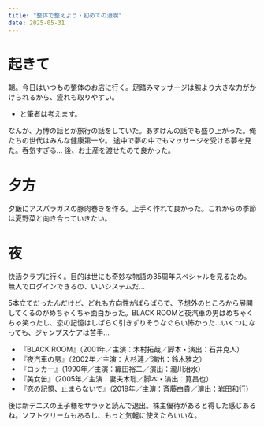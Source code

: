 ```yaml
---
title: "整体で整えよう・初めての漫喫"
date: 2025-05-31
---
```


# 起きて
朝。今日はいつもの整体のお店に行く。足踏みマッサージは腕より大きな力がかけられるから、疲れも取りやすい。
- と筆者は考えます。

なんか、万博の話とか旅行の話をしていた。あすけんの話でも盛り上がった。俺たちの世代はみんな健康第一や。
途中で夢の中でもマッサージを受ける夢を見た。呑気すぎる... 後、お土産を渡せたので良かった。

# 夕方
夕飯にアスパラガスの豚肉巻きを作る。上手く作れて良かった。これからの季節は夏野菜と向き合っていきたい。

# 夜
快活クラブに行く。目的は世にも奇妙な物語の35周年スペシャルを見るため。無人でログインできるの、いいシステムだ...

5本立てだったんだけど、どれも方向性がばらばらで、予想外のところから展開してくるのがめちゃくちゃ面白かった。BLACK ROOMと夜汽車の男はめちゃくちゃ笑ったし、恋の記憶はしばらく引きずりそうなぐらい怖かった...いくつになっても、ジャンプスケアは苦手...

- 『BLACK ROOM』（2001年／主演：木村拓哉／脚本・演出：石井克人）
- 『夜汽車の男』（2002年／主演：大杉漣／演出：鈴木雅之）
- 『ロッカー』（1990年／主演：織田裕二／演出：瀧川治水）
- 『美女缶』（2005年／主演：妻夫木聡／脚本・演出：筧昌也）
- 『恋の記憶、止まらないで』（2019年／主演：斉藤由貴／演出：岩田和行）

後は新テニスの王子様をサラッと読んで退出。株主優待があると得した感じあるね。ソフトクリームもあるし、もっと気軽に使えたらいいな。